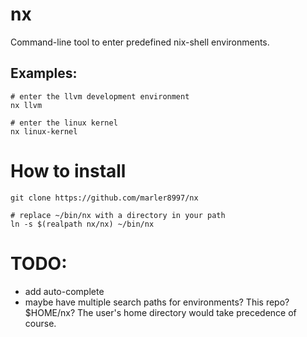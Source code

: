 # nx

Command-line tool to enter predefined nix-shell environments.

## Examples:
```
# enter the llvm development environment
nx llvm

# enter the linux kernel
nx linux-kernel
```

# How to install

```
git clone https://github.com/marler8997/nx

# replace ~/bin/nx with a directory in your path
ln -s $(realpath nx/nx) ~/bin/nx
```

# TODO:

* add auto-complete
* maybe have multiple search paths for environments?  This repo?  $HOME/nx?  The user's home directory would take precedence of course.
